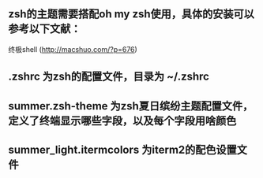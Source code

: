 ## zsh的主题需要搭配oh my zsh使用，具体的安装可以参考以下文献：
终极shell (http://macshuo.com/?p=676)
## .zshrc 为zsh的配置文件，目录为 ~/.zshrc
## summer.zsh-theme 为zsh夏日缤纷主题配置文件，定义了终端显示哪些字段，以及每个字段用啥颜色
## summer_light.itermcolors 为iterm2的配色设置文件
